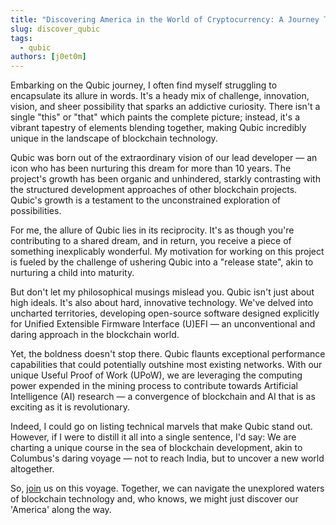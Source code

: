 ```yaml
---
title: "Discovering America in the World of Cryptocurrency: A Journey Through Qubic"
slug: discover_qubic
tags:
  - qubic
authors: [j0et0m]
---
```


Embarking on the Qubic journey, I often find myself struggling to encapsulate its allure in words. It's a heady mix of challenge, innovation, vision, and sheer possibility that sparks an addictive curiosity. There isn't a single "this" or "that" which paints the complete picture; instead, it's a vibrant tapestry of elements blending together, making Qubic incredibly unique in the landscape of blockchain technology.

Qubic was born out of the extraordinary vision of our lead developer — an icon who has been nurturing this dream for more than 10 years. The project's growth has been organic and unhindered, starkly contrasting with the structured development approaches of other blockchain projects. Qubic's growth is a testament to the unconstrained exploration of possibilities.

For me, the allure of Qubic lies in its reciprocity. It's as though you're contributing to a shared dream, and in return, you receive a piece of something inexplicably wonderful. My motivation for working on this project is fueled by the challenge of ushering Qubic into a "release state", akin to nurturing a child into maturity.

But don't let my philosophical musings mislead you. Qubic isn't just about high ideals. It's also about hard, innovative technology. We've delved into uncharted territories, developing open-source software designed explicitly for Unified Extensible Firmware Interface (U)EFI — an unconventional and daring approach in the blockchain world.

Yet, the boldness doesn't stop there. Qubic flaunts exceptional performance capabilities that could potentially outshine most existing networks. With our unique Useful Proof of Work (UPoW), we are leveraging the computing power expended in the mining process to contribute towards Artificial Intelligence (AI) research — a convergence of blockchain and AI that is as exciting as it is revolutionary.

Indeed, I could go on listing technical marvels that make Qubic stand out. However, if I were to distill it all into a single sentence, I'd say: We are charting a unique course in the sea of blockchain development, akin to Columbus's daring voyage — not to reach India, but to uncover a new world altogether.

So, [join](https://discord.gg/2vDMR8m) us on this voyage. Together, we can navigate the unexplored waters of blockchain technology and, who knows, we might just discover our 'America' along the way.
